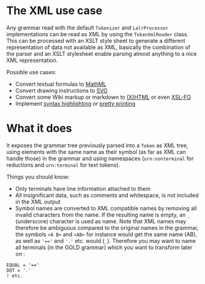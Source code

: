 # The XML use case #

Any grammar read with the default `Tokenizer` and `LalrProcessor` implementations can be read as XML by using the `TokenXmlReader` class. This can be processed with an XSLT style sheet to generate a different representation of data not available as XML, basically the combination of the parser and an XSLT stylesheet enable parsing almost anything to a nice XML representation.

Possible use cases:
  * Convert textual formulas to [MathML](http://www.w3.org/TR/MathML3/)
  * Convert drawing instructions to [SVG](http://www.w3.org/TR/SVG/)
  * Convert some Wiki markup or markdown to [(X)HTML](http://www.w3.org/TR/xhtml1/) or even [XSL-FO](http://www.w3.org/TR/xsl11/)
  * Implement [syntax highlighting](http://en.wikipedia.org/wiki/Syntax_highlighting) or  [pretty printing](http://en.wikipedia.org/wiki/Prettyprint)

# What it does #

It exposes the grammar tree previously parsed into a `Token` as XML tree, using elements with the same name as their symbol (as far as XML can handle those) in the grammar and using namespaces (`urn:nonterminal` for reductions and `urn:terminal` for text tokens).

Things you should know:
  * Only terminals have line information attached to them
  * All insignificant data, such as comments and whitespace, is not included in the XML output
  * Symbol names are converted to XML compatible names by removing all invalid characters from the name. If the resulting name is empty, an `_` (underscore) character is used as name. Note that XML names may therefore be ambiguous compared to the original names in the grammar, the symbols `<A B>` and `<AB>` for instance would get the same name (AB), as well as `'=='` and `'.'` etc. would (`_`). Therefore you may want to name all terminals (in the GOLD grammar) which you want to transform later on :
```
EQUAL = '=='
DOT = '.'
! etc.
```